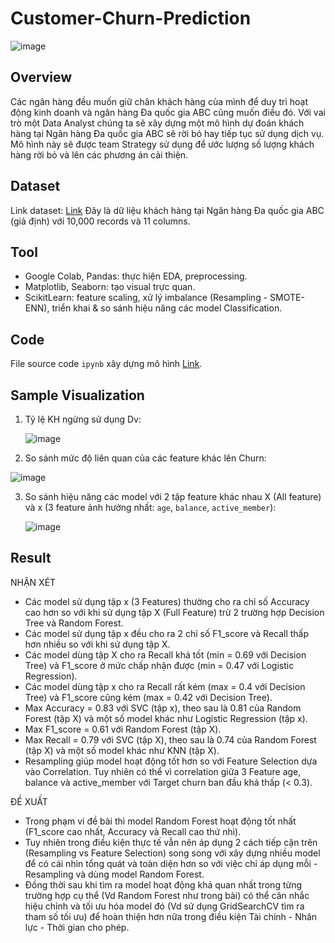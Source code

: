 # Customer-Churn-Prediction

![image](https://github.com/dthcong/Customer-Churn-Prediction/assets/156085700/3cc1849e-75c7-4ed3-b100-18f5166240db)

## Overview

Các ngân hàng đều muốn giữ chân khách hàng của mình để duy trì hoạt động kinh doanh và ngân hàng Đa quốc gia ABC cũng muốn điều đó. 
Với vai trò một Data Analyst chúng ta sẽ xây dựng một mô hình dự đoán khách hàng tại Ngân hàng Đa quốc gia ABC sẽ rời bỏ hay tiếp tục sử dụng dịch vụ.
Mô hình này sẽ được team Strategy sử dụng để ước lượng số lượng khách hàng rời bỏ và lên các phương án cải thiện.
 
## Dataset

Link dataset: [Link](https://drive.google.com/file/d/1fFqLRizk_W9WCtRVKusQclwDU_5KaUg7/view?usp=drive_link)
Đây là dữ liệu khách hàng tại Ngân hàng Đa quốc gia ABC (giả định) với 10,000 records và 11 columns.

## Tool

- Google Colab, Pandas: thực hiện EDA, preprocessing.
- Matplotlib, Seaborn: tạo visual trực quan.
- ScikitLearn: feature scaling, xử lý imbalance (Resampling - SMOTE-ENN), triển khai & so sánh hiệu năng các model Classification.

## Code

File source code `ipynb` xây dựng mô hình [Link](https://github.com/dthcong/Customer-Churn-Prediction/blob/main/Customer_Churn_Prediction.ipynb). 

## Sample Visualization

1. Tỷ lệ KH ngừng sử dụng Dv:

   ![image](https://github.com/dthcong/Customer-Churn-Prediction/assets/156085700/1c1872c8-5ada-43b4-892a-0be469b64317)
   
2. So sánh mức độ liên quan của các feature khác lên Churn:

  ![image](https://github.com/dthcong/Customer-Churn-Prediction/assets/156085700/25c2502f-b905-41a9-b41c-0f7d6a786c1b)

3. So sánh hiệu năng các model với 2 tập feature khác nhau X (All feature) và x (3 feature ảnh hưởng nhất: `age`, `balance`, `active_member`):

   ![image](https://github.com/dthcong/Customer-Churn-Prediction/assets/156085700/7c11a377-18d2-4f04-8fec-451cd417a88b)

## Result

NHẬN XÉT

- Các model sử dụng tập x (3 Features) thường cho ra chỉ số Accuracy cao hơn so với khi sử dụng tập X (Full Feature) trừ 2 trường hợp Decision Tree và Random Forest.
- Các model sử dụng tập x đều cho ra 2 chỉ số F1_score và Recall thấp hơn nhiều so với khi sử dụng tập X.
- Các model dùng tập X cho ra Recall khá tốt (min = 0.69 với Decision Tree) và F1_score ở mức chấp nhận được (min = 0.47 với Logistic Regression).
- Các model dùng tập x cho ra Recall rất kém (max = 0.4 với Decision Tree) và F1_score cũng kém (max = 0.42 với Decision Tree).
- Max Accuracy = 0.83 với SVC (tập x), theo sau là 0.81 của Random Forest (tập X) và một số model khác như Logistic Regression (tập x).
- Max F1_score = 0.61 với Random Forest (tập X).
- Max Recall = 0.79 với SVC (tập X), theo sau là 0.74 của Random Forest (tập X) và một số model khác như KNN (tập X).
- Resampling giúp model hoạt động tốt hơn so với Feature Selection dựa vào Correlation. Tuy nhiên có thể vì correlation giữa 3 Feature age, balance và active_member với Target churn ban đầu khá thấp (< 0.3).

ĐỀ XUẤT

- Trong phạm vi đề bài thì model Random Forest hoạt động tốt nhất (F1_score cao nhất, Accuracy và Recall cao thứ nhì).
- Tuy nhiên trong điều kiện thực tế vẫn nên áp dụng 2 cách tiếp cận trên (Resampling vs Feature Selection) song song với xây dựng nhiều model để có cái nhìn tổng quát và toàn diện hơn so với việc chỉ áp dụng mỗi - Resampling và dùng model Random Forest.
- Đồng thời sau khi tìm ra model hoạt động khả quan nhất trong từng trường hợp cụ thể (Vd Random Forest như trong bài) có thể cân nhắc hiệu chỉnh và tối ưu hóa model đó (Vd sử dụng GridSearchCV tìm ra tham số tối ưu) để hoàn thiện hơn nữa trong điều kiện Tài chính - Nhân lực - Thời gian cho phép.
